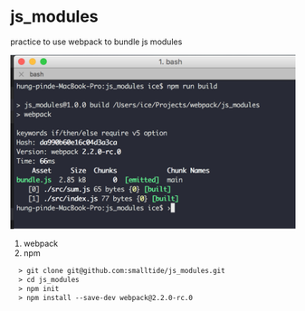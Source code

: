 # js_modules
practice to use webpack to bundle js modules

![alt text](https://github.com/smalltide/js_modules/blob/master/screenshot.png "js_modules")

1. webpack
2. npm

```
  > git clone git@github.com:smalltide/js_modules.git
  > cd js_modules
  > npm init
  > npm install --save-dev webpack@2.2.0-rc.0
```
